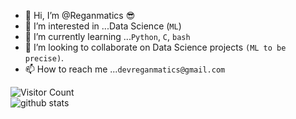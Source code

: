 - 👋 Hi, I’m @Reganmatics :sunglasses:
- 👀 I’m interested in ...Data Science (`ML`)
- 🌱 I’m currently learning ...`Python`, `C`, `bash`
- 💞️ I’m looking to collaborate on Data Science projects `(ML to be precise)`.
- 📫 How to reach me ...`devreganmatics@gmail.com`

<!---
Reganmatics/Reganmatics is a ✨ special ✨ repository because its `README.md` (this file) appears on your GitHub profile.
You can click the Preview link to take a look at your changes.
--->
<!---
![GitHub Views](https://komarev.com/ghpvc/?username=Reganmatics) <br>
--->
![Visitor Count](https://profile-counter.glitch.me/{username}/count.svg) <br>
![github stats](https://github-readme-stats.vercel.app/api?username=Reganmatics&show_icons=true&theme=radical)
